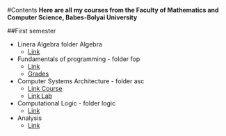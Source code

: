#Contents
**Here are all my courses from the Faculty of Mathematics and Computer Science, Babes-Bolyai University**

##First semester
* Linera Algebra folder Algebra
	* [Link](http://math.ubbcluj.ro/~crivei/InfoI-Algebra.html)
* Fundamentals of programming - folder fop
	* [Link](http://www.cs.ubbcluj.ro/~arthur/Fundamentals%20of%20Programming/)
	* [Grades](https://drive.google.com/folderview?id=0BzPcPEjc_dEBOW1WWG5uRXkyb00&usp=sharing)
* Computer Systems Architecture - folder asc
	* [Link Course](http://www.cs.ubbcluj.ro/~vancea/asc/index-en.html)
	* [Link Lab](http://www.cs.ubbcluj.ro/~mihai-suciu/)
* Computational Logic - folder logic
	* [Link](http://www.cs.ubbcluj.ro/~lupea/LOGICA/Engleza/)
* Analysis
	* [Link](http://math.ubbcluj.ro/~anicolae/analysis-CS.html)
